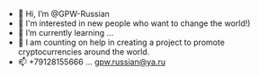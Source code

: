 - 👋 Hi, I’m @GPW-Russian
- 👀 I'm interested in new people who want to change the world!)
- 🌱 I’m currently learning ...
- 💞️ I am counting on help in creating a project to promote cryptocurrencies around the world.
- 📫 +79128155666 ... gpw.russian@ya.ru

<!---
GPW-Russian/GPW-Russian is a ✨ special ✨ repository because its `README.md` (this file) appears on your GitHub profile.
You can click the Preview link to take a look at your changes.
--->

